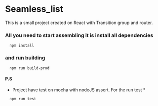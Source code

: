 # Seamless_list

This is a small project created on React with Transition group and router.


### All you need to start assembling it is install all dependencies
```
  npm install
```
### and run building
```
  npm run build-prod
```

#### P.S
* Project have test on mocha with nodeJS assert. For the run test *
```
  npm run test
```
